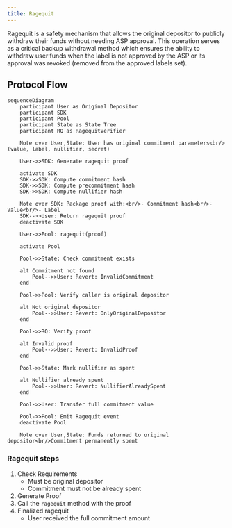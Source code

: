 ```yaml
---
title: Ragequit
---
```


Ragequit is a safety mechanism that allows the original depositor to publicly withdraw their funds without needing ASP approval. This operation serves as a critical backup withdrawal method which ensures the ability to withdraw user funds when the label is not approved by the ASP or its approval was revoked (removed from the approved labels set).

## Protocol Flow

```mermaid
sequenceDiagram
    participant User as Original Depositor
    participant SDK
    participant Pool
    participant State as State Tree
    participant RQ as RagequitVerifier

    Note over User,State: User has original commitment parameters<br/>(value, label, nullifier, secret)

    User->>SDK: Generate ragequit proof

    activate SDK
    SDK->>SDK: Compute commitment hash
    SDK->>SDK: Compute precommitment hash
    SDK->>SDK: Compute nullifier hash

    Note over SDK: Package proof with:<br/>- Commitment hash<br/>- Value<br/>- Label
    SDK-->>User: Return ragequit proof
    deactivate SDK

    User->>Pool: ragequit(proof)

    activate Pool

    Pool->>State: Check commitment exists

    alt Commitment not found
        Pool-->>User: Revert: InvalidCommitment
    end

    Pool->>Pool: Verify caller is original depositor

    alt Not original depositor
        Pool-->>User: Revert: OnlyOriginalDepositor
    end

    Pool->>RQ: Verify proof

    alt Invalid proof
        Pool-->>User: Revert: InvalidProof
    end

    Pool->>State: Mark nullifier as spent

    alt Nullifier already spent
        Pool-->>User: Revert: NullifierAlreadySpent
    end

    Pool->>User: Transfer full commitment value

    Pool->>Pool: Emit Ragequit event
    deactivate Pool

    Note over User,State: Funds returned to original depositor<br/>Commitment permanently spent
```

### Ragequit steps

1. Check Requirements
   - Must be original depositor
   - Commitment must not be already spent
2. Generate Proof
3. Call the `ragequit` method with the proof
4. Finalized ragequit
   - User received the full commitment amount
